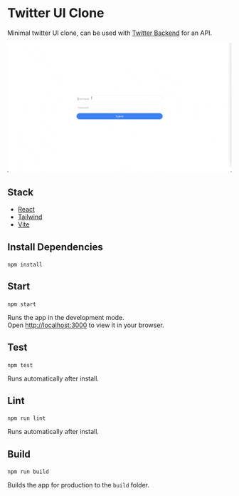 # Twitter UI Clone

Minimal twitter UI clone, can be used with [Twitter Backend](https://github.com/andrew-surratt/twitter-clone-backend) for an API.

![Twitter Demo](https://github.com/andrew-surratt/twitter-clone-frontend/blob/master/docs/Twitter-Demo.gif)

## Stack

- [React](https://reactjs.org/)
- [Tailwind](https://tailwindcss.com/)
- [Vite](https://vitejs.dev/)

## Install Dependencies

`npm install`

## Start

`npm start`

Runs the app in the development mode.\
Open [http://localhost:3000](http://localhost:3000) to view it in your browser.

## Test

`npm test`

Runs automatically after install.

## Lint

`npm run lint`

Runs automatically after install.

## Build

`npm run build`

Builds the app for production to the `build` folder.

